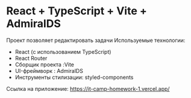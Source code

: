 # React + TypeScript + Vite + AdmiralDS
Проект позволяет редактировать задачи
Используемые технологии:
  * React (с использованием TypeScript)
  * React Router
  * Сборщик проекта :Vite
  * UI-фреймворк : AdmiralDS
  * Инструменты стилизации: styled-components

Ссылка на приложение: https://it-camp-homework-1.vercel.app/
